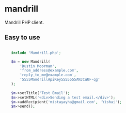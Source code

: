mandrill
========

Mandrill PHP client.

## Easy to use
```php

   include 'Mandrill.php';

   $m = new Mandrill(
       'Dustin Moorman',
       'from_address@example.com', 
       'reply_to_me@example.com', 
       '5555MandrillApiKey5555555ANJCuUF-qg'
   );
 
   $m->setTitle('Test Email');
   $m->setHTML('<div>Sending a test email.</div>');
   $m->addRecipient('mistayayha@gmail.com', 'Yishai');
   $m->send();
```
